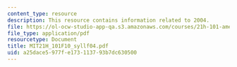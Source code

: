 ```yaml
---
content_type: resource
description: This resource contains information related to 2004.
file: https://ol-ocw-studio-app-qa.s3.amazonaws.com/courses/21h-101-american-history-to-1865-fall-2010/a25dace5977fe173113793b7dc630500_MIT21H_101F10_syllf04.pdf
file_type: application/pdf
resourcetype: Document
title: MIT21H_101F10_syllf04.pdf
uid: a25dace5-977f-e173-1137-93b7dc630500
---
```

